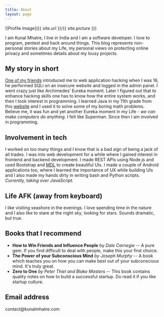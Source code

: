 ```yaml
---
title: About
layout: page
---
```

![Profile Image]({{ site.url }}/{{ site.picture }})

<p>
I am Kunal Mhatre, I live in India and I am a software developer. I love to program, pentest and hack around things. This blog represents non-personal stories about my Life, my personal views on protecting online privacy and sometimes details about my lousy projects.
</p>

## My story in short

[One of my friends](https://www.nagekar.com/) introduced me to web application hacking when I was 16, he performed SQLi on an insecure website and logged in the admin panel. I went crazy just like Archimedes’ Eureka moment. Later I figured out that to enhance hacking skills one has to know how the entire system works, and then I took interest in programming. I learned Java in my 11th grade from this [website](http://www.homeandlearn.co.uk/java/java.html) and I used it to solve some of my boring math problems. Believe me, it was fun and yet another Eureka moment in my Life - *we can make computers do anything*. I felt like Superman. Since then I am involved in programming.

## Involvement in tech

<p>
I worked on too many things and I know that is a bad sign of being a jack of all trades. I was into web development for a while where I gained interest in frontend and backend development. I made REST APIs using Node.js and used Bootstrap and <a href="https://getmdl.io">MDL</a> to create beautiful UIs. I made a couple of Android applications too, where I learned the importance of UX while building UIs and I also made my hands dirty in writing bash and Python scripts. <i>Currently, taking over JavaScript.</i>
</p>

## Life AFK (away from keyboard)

<p>
I like visiting seashore in the evenings. I love spending time in the nature and I also like to stare at the night sky, looking for stars. Sounds dramatic, but true. 
</p>

## Books that I recommend

- **How to Win Friends and Influence People** by *Dale Carnegie* -- A pure gem. If you find difficult to deal with people, make this your first choice. 
- **The Power of your Subconscious Mind** *by Joseph Murphy* -- A book which teaches you on how you can make best out of your subconscious mind. It's truly great.
- **Zero to One** *by Peter Thiel and Blake Masters* -- This book contains quality notes on how to build a successful startup. Do read it if you like startup culture.

## Email address

<p>contact@kunalmhatre.com</p>